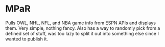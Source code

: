 # MPaR

Pulls OWL, NHL, NFL, and NBA game info from ESPN APIs and displays them. Very simple, nothing fancy.
Also has a way to randomly pick from a defined set of stuff, was too lazy to split it out into something else since I wanted to publish it.
